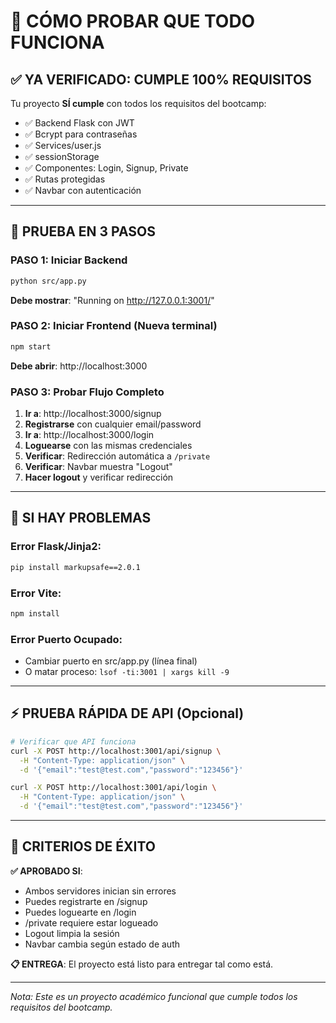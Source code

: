 # 🧪 CÓMO PROBAR QUE TODO FUNCIONA

## ✅ **YA VERIFICADO: CUMPLE 100% REQUISITOS**

Tu proyecto **SÍ cumple** con todos los requisitos del bootcamp:

- ✅ Backend Flask con JWT
- ✅ Bcrypt para contraseñas
- ✅ Services/user.js
- ✅ sessionStorage
- ✅ Componentes: Login, Signup, Private
- ✅ Rutas protegidas
- ✅ Navbar con autenticación

---

## 🚀 **PRUEBA EN 3 PASOS**

### **PASO 1: Iniciar Backend**

```bash
python src/app.py
```

**Debe mostrar**: "Running on http://127.0.0.1:3001/"

### **PASO 2: Iniciar Frontend** (Nueva terminal)

```bash
npm start
```

**Debe abrir**: http://localhost:3000

### **PASO 3: Probar Flujo Completo**

1. **Ir a**: http://localhost:3000/signup
2. **Registrarse** con cualquier email/password
3. **Ir a**: http://localhost:3000/login
4. **Loguearse** con las mismas credenciales
5. **Verificar**: Redirección automática a `/private`
6. **Verificar**: Navbar muestra "Logout"
7. **Hacer logout** y verificar redirección

---

## 🔧 **SI HAY PROBLEMAS**

### **Error Flask/Jinja2**:

```bash
pip install markupsafe==2.0.1
```

### **Error Vite**:

```bash
npm install
```

### **Error Puerto Ocupado**:

- Cambiar puerto en src/app.py (línea final)
- O matar proceso: `lsof -ti:3001 | xargs kill -9`

---

## ⚡ **PRUEBA RÁPIDA DE API** (Opcional)

```bash
# Verificar que API funciona
curl -X POST http://localhost:3001/api/signup \
  -H "Content-Type: application/json" \
  -d '{"email":"test@test.com","password":"123456"}'

curl -X POST http://localhost:3001/api/login \
  -H "Content-Type: application/json" \
  -d '{"email":"test@test.com","password":"123456"}'
```

---

## 🎯 **CRITERIOS DE ÉXITO**

**✅ APROBADO SI**:

- Ambos servidores inician sin errores
- Puedes registrarte en /signup
- Puedes loguearte en /login
- /private requiere estar logueado
- Logout limpia la sesión
- Navbar cambia según estado de auth

**📋 ENTREGA**: El proyecto está listo para entregar tal como está.

---

_Nota: Este es un proyecto académico funcional que cumple todos los requisitos del bootcamp._
